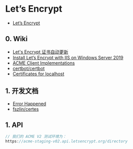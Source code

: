 # Let’s Encrypt

- [Let’s Encrypt](https://letsencrypt.org/)

## 0. Wiki

- [Let's Encrypt 证书自动更新](https://blog.csdn.net/shasharoman/article/details/80915222)
- [Install Let’s Encrypt with IIS on Windows Server 2019](https://www.snel.com/support/how-to-install-lets-encrypt-with-iis-on-windows-server-2019/)
- [ACME Client Implementations](https://letsencrypt.org/docs/client-options/)
- [certbot/certbot](https://github.com/certbot/certbot)
- [Certificates for localhost](https://letsencrypt.org/docs/certificates-for-localhost/)

## 1. 开发文档

- [Error Happened](https://letsencrypt.org/zh-cn/docs/client-options/)
- [fszlin/certes](https://github.com/fszlin/certes)

## 1. API

```c#
// 我们的 ACME V2 测试环境为：
https://acme-staging-v02.api.letsencrypt.org/directory

```
